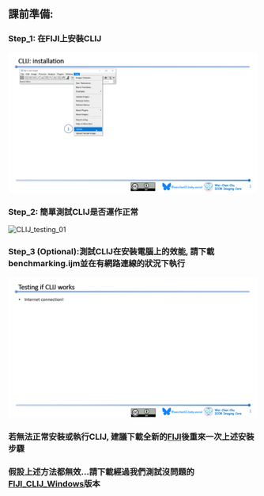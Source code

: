 ## 課前準備:
### Step_1: 在FIJI上安裝CLIJ
![CLIJ_installation](CLIJ_Installation.gif)

### Step_2: 簡單測試CLIJ是否運作正常
![CLIJ_testing_01](CLIJ_testing_01.gif)

### Step_3 (Optional):測試CLIJ在安裝電腦上的效能, 請下載benchmarking.ijm並在有網路連線的狀況下執行  
![CLIJ_testing_02](CLIJ_testing_02.gif)

### 若無法正常安裝或執行CLIJ, 建議下載全新的[FIJI](https://fiji.sc/)後重來一次上述安裝步驟

### 假設上述方法都無效...請下載經過我們測試沒問題的[FIJI_CLIJ_Windows](https://drive.google.com/drive/u/0/folders/1mjrMmZxspH0CeKxvldbY9WVEzzr9e_H3)版本
